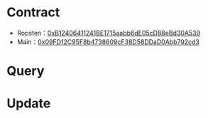 # Contract
* Ropsten：[0xB12406411241BE1715aabb6dE05cD88eBd30A539](https://ropsten.etherscan.io/address/0x1E212155EF1197cC42B8A8D5dDffF6Dc4C584CE7)
* Main：[0x09FD12C95F8b4738609cF38D58DDaD0Abb792cd3](https://ropsten.etherscan.io/address/0x09FD12C95F8b4738609cF38D58DDaD0Abb792cd3)

# Query

# Update